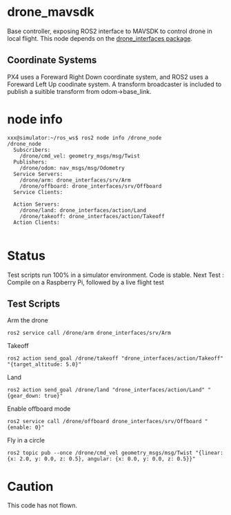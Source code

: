# drone_mavsdk
Base controller, exposing ROS2 interface to MAVSDK to control drone in local flight.  This node depends on the [drone_interfaces package](https://github.com/slaghuis/drone_interfaces).

## Coordinate Systems
PX4 uses a Foreward Right Down coordinate system, and ROS2 uses a Foreward Left Up coodinate system.  A transform broadcaster is included to publish a suitible transform from odom->base_link.

# node info
```
xxx@simulator:~/ros_ws$ ros2 node info /drone_node
/drone_node
  Subscribers:
    /drone/cmd_vel: geometry_msgs/msg/Twist
  Publishers:
    /drone/odom: nav_msgs/msg/Odometry
  Service Servers:
    /drone/arm: drone_interfaces/srv/Arm
    /drone/offboard: drone_interfaces/srv/Offboard
  Service Clients:  
  
  Action Servers:
    /drone/land: drone_interfaces/action/Land
    /drone/takeoff: drone_interfaces/action/Takeoff
  Action Clients:
  
```
# Status
Test scripts run 100% in a simulator environment.  Code is stable.
Next Test : Compile on a Raspberry Pi, followed by a live flight test
## Test Scripts
Arm the drone
```
ros2 service call /drone/arm drone_interfaces/srv/Arm
```

Takeoff
```
ros2 action send_goal /drone/takeoff "drone_interfaces/action/Takeoff" "{target_altitude: 5.0}"
```

Land
```
ros2 action send_goal /drone/land "drone_interfaces/action/Land" "{gear_down: true}"
```

Enable offboard mode
```
ros2 service call /drone/offboard drone_interfaces/srv/Offboard "{enable: 0}"
```

Fly in a circle
```
ros2 topic pub --once /drone/cmd_vel geometry_msgs/msg/Twist "{linear: {x: 2.0, y: 0.0, z: 0.5}, angular: {x: 0.0, y: 0.0, z: 0.5}}"
```

# Caution
This code has not flown.
